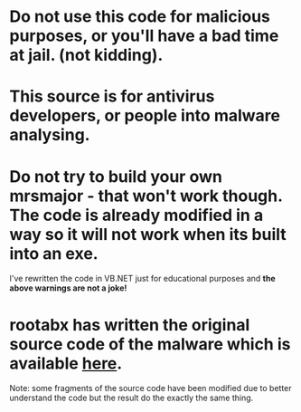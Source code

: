 # Do not use this code for malicious purposes, or you'll have a bad time at jail. (not kidding).

# This source is for antivirus developers, or people into malware analysing. 

# Do not try to build your own mrsmajor - that won't work though. The code is already modified in a way so it will not work when its built into an exe.

I've rewritten the code in VB.NET just for educational purposes and **the above warnings are not a joke!**

# rootabx has written the original source code of the malware which is available [here](https://github.com/Gork3m/MrsMajor-3.0/).

Note: some fragments of the source code have been modified due to better understand the code but the result do the exactly the same thing.
